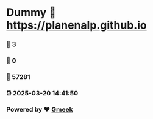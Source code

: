 # Dummy :link: https://planenalp.github.io 
### :page_facing_up: [3](https://planenalp.github.io/tag.html) 
### :speech_balloon: 0 
### :hibiscus: 57281 
### :alarm_clock: 2025-03-20 14:41:50 
### Powered by :heart: [Gmeek](https://github.com/Meekdai/Gmeek)
